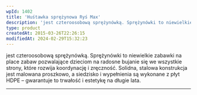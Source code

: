 ```yaml
---
wpId: 1402
title: 'Huśtawka sprężynowa Ryś Max'
description: 'jest czteroosobową sprężynówką. Sprężynówki to niewielkie zabawki na place zabaw pozwalające dzieciom na radosne bujanie się we wszystkie strony, które rozwija koordynację i zręczność. Solidna, stalowa konstrukcja jest malowana proszkowo, a siedzisko i wypełnienia są wykonane z płyt HDPE – gwarantuje to trwałość i estetykę na długie lata.'
type: product
createdAt: 2015-03-26T22:26:15
modifiedAt: 2024-02-29T15:32:23
---
```



jest czteroosobową sprężynówką. Sprężynówki to niewielkie zabawki na place zabaw pozwalające dzieciom na radosne bujanie się we wszystkie strony, które rozwija koordynację i zręczność. Solidna, stalowa konstrukcja jest malowana proszkowo, a siedzisko i wypełnienia są wykonane z płyt HDPE – gwarantuje to trwałość i estetykę na długie lata.

* * *